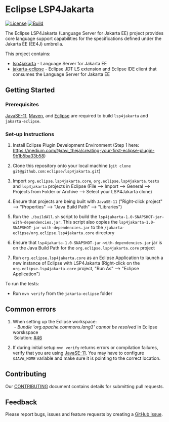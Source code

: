 # Eclipse LSP4Jakarta 
[![License](https://img.shields.io/badge/License-EPL%202.0-red.svg?label=license&logo=eclipse)](https://www.eclipse.org/legal/epl-2.0/) [![Build](https://github.com/eclipse/lsp4jakarta/workflows/Java%20CI%20-%20LSP4Jakarta/badge.svg)](https://github.com/eclipse/lsp4jakarta/actions)

The Eclipse LSP4Jakarta (Language Server for Jakarta EE) project provides core language support capabilities for the specifications defined under the Jakarta EE (EE4J) umbrella.

This project contains: 

- [lsp4jakarta](/lsp4jakarta) - Language Server for Jakarta EE
- [jakarta-eclipse](/jakarta-eclipse) - Eclipse JDT LS extension and Eclipse IDE client that consumes the Language Server for Jakarta EE

## Getting Started

### Prerequisites

[JavaSE-11](https://www.oracle.com/ca-en/java/technologies/javase-jdk11-downloads.html), [Maven](https://maven.apache.org/download.cgi), and [Eclipse](https://www.eclipse.org/downloads/) are required to build `lsp4jakarta` and `jakarta-eclipse`.

### Set-up Instructions
1. Install Eclipse Plugin Development Environment (Step 1 here: https://medium.com/@ravi_theja/creating-your-first-eclipse-plugin-9b1b5ba33b58)

2. Clone this repository onto your local machine (`git clone git@github.com:eclipse/lsp4jakarta.git`)

3. Import `org.eclipse.lsp4jakarta.core`, `org.eclipse.lsp4jakarta.tests` and `lsp4jakarta` projects in Eclipse (File --> Import --> General --> Projects from  Folder or Archive --> Select your LSP4Jakarta clone)

4. Ensure that projects are being built with `JavaSE-11` ("Right-click project" --> "Properties" --> "Java Build Path" --> "Libraries")

5. Run the `./buildAll.sh` script to build the `lsp4jakarta-1.0-SNAPSHOT-jar-with-dependencies.jar`. This script also copies the `lsp4jakarta-1.0-SNAPSHOT-jar-with-dependencies.jar` to the `/jakarta-eclipse/org.eclipse.lsp4jakarta.core` directory 

6. Ensure that `lsp4jakarta-1.0-SNAPSHOT-jar-with-dependencies.jar` jar is on the Java Build Path for the `org.eclipse.lsp4jakarta.core` project

7. Run `org.eclipse.lsp4jakarta.core` as an Eclipse Application to launch a new instance of Eclipse with LSP4Jakarta (Right-click on the `org.eclipse.lsp4jakarta.core` project, "Run As" --> "Eclipse Application")

To run the tests:
- Run `mvn verify` from the `jakarta-eclipse` folder

## Common errors 

1. When setting up the Eclipse workspace:  
&nbsp;- *Bundle 'org.apache.commons.lang3' cannot be resolved* in Eclipse worskspace  
&nbsp;Solution: [#46](https://github.com/eclipse/lsp4jakarta/issues/46)

2. If during initial setup `mvn verify` returns errors or compilation failures, verify that you are using [JavaSE-11](https://www.oracle.com/ca-en/java/technologies/javase-jdk11-downloads.html). You may have to configure `$JAVA_HOME` variable and make sure it is pointing to the correct location.

## Contributing

Our [CONTRIBUTING](CONTRIBUTING.md) document contains details for submitting pull requests.

## Feedback

Please report bugs, issues and feature requests by creating a [GitHub issue](https://github.com/eclipse/lsp4jakarta/issues).
